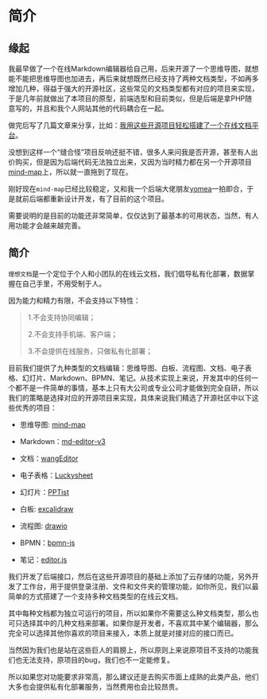 # 简介

## 缘起

我最早做了一个在线Markdown编辑器给自己用，后来开源了一个思维导图，就想能不能把思维导图也加进去，再后来就想既然已经支持了两种文档类型，不如再多增加几种，得益于强大的开源社区，这些常见的文档类型都有对应的项目来实现，于是几年前就做出了本项目的原型，前端选型和目前类似，但是后端是拿PHP随意写的，并且和我个人网站其他的代码耦合在一起。

做完后写了几篇文章来分享，比如：[我用这些开源项目轻松搭建了一个在线文档平台](https://juejin.cn/post/7109054237484515359)。

没想到这样一个“缝合怪”项目反响还挺不错，很多人来问我是否开源，甚至有人出价购买，但是因为后端代码无法独立出来，又因为当时精力都在另一个开源项目[mind-map](https://github.com/wanglin2/mind-map)上，所以就一直拖到了现在。

刚好现在`mind-map`已经比较稳定，又和我一个后端大佬朋友[yomea](https://github.com/yomea)一拍即合，于是就前后端都重新设计开发，有了目前的这个项目。

需要说明的是目前的功能还非常简单，仅仅达到了最基本的可用状态，当然，有人用功能才会越来越完善。

## 简介

`理想文档`是一个定位于个人和小团队的在线云文档，我们倡导私有化部署，数据掌握在自己手里，不用受制于人。

因为能力和精力有限，不会支持以下特性：

> 1.不会支持协同编辑；
>
> 2.不会支持手机端、客户端；
>
> 3.不会提供在线服务，只做私有化部署；

目前我们提供了九种类型的文档编辑：思维导图、白板、流程图、文档、电子表格、幻灯片、Markdown、BPMN、笔记。从技术实现上来说，开发其中的任何一个都不是一件简单的事情，基本上只有大公司或专业公司才能做到完全自研，所以我们的策略是选择对应的开源项目来实现，具体来说我们精选了开源社区中以下这些优秀的项目：

- 思维导图: [mind-map](https://github.com/wanglin2/mind-map)

- Markdown：[md-editor-v3](https://github.com/imzbf/md-editor-v3)

- 文档：[wangEditor](https://github.com/wangeditor-team/wangEditor)

- 电子表格：[Luckysheet](https://github.com/dream-num/Luckysheet)

- 幻灯片：[PPTist](https://github.com/pipipi-pikachu/PPTist)

- 白板: [excalidraw](https://github.com/excalidraw/excalidraw)

- 流程图: [drawio](https://github.com/jgraph/drawio)

- BPMN：[bpmn-js](https://github.com/bpmn-io/bpmn-js)

- 笔记：[editor.js](https://github.com/codex-team/editor.js)

我们开发了后端接口，然后在这些开源项目的基础上添加了云存储的功能，另外开发了工作台，用于提供登录注册、文件和文件夹的管理功能，如你所见，我们以最简单的方式搭建了一个支持多种文档类型的在线云文档。

其中每种文档都为独立可运行的项目，所以如果你不需要这么种文档类型，那么也可只选择其中的几种文档来部署。如果你是开发者，不喜欢其中某个编辑器，那么完全可以选择其他你喜欢的项目来接入，本质上就是对接对应的接口而已。

当然因为我们也是站在这些巨人的肩膀上，所以原则上来说原项目不支持的功能我们也无法支持，原项目的bug，我们也不一定能修复。

所以如果您对功能要求非常高，那么建议还是去购买市面上成熟的此类产品，他们大多也会提供私有化部署服务，当然费用也会比较昂贵。

